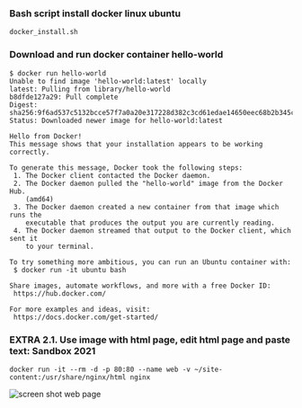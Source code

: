 ### Bash script install docker linux ubuntu
``` docker_install.sh ``` 
### Download and run docker container hello-world
```
$ docker run hello-world
Unable to find image 'hello-world:latest' locally
latest: Pulling from library/hello-world
b8dfde127a29: Pull complete
Digest: sha256:9f6ad537c5132bcce57f7a0a20e317228d382c3cd61edae14650eec68b2b345c
Status: Downloaded newer image for hello-world:latest

Hello from Docker!
This message shows that your installation appears to be working correctly.

To generate this message, Docker took the following steps:
 1. The Docker client contacted the Docker daemon.
 2. The Docker daemon pulled the "hello-world" image from the Docker Hub.
    (amd64)
 3. The Docker daemon created a new container from that image which runs the
    executable that produces the output you are currently reading.
 4. The Docker daemon streamed that output to the Docker client, which sent it
    to your terminal.

To try something more ambitious, you can run an Ubuntu container with:
 $ docker run -it ubuntu bash

Share images, automate workflows, and more with a free Docker ID:
 https://hub.docker.com/

For more examples and ideas, visit:
 https://docs.docker.com/get-started/
```
### EXTRA 2.1. Use image with html page, edit html page and paste text: <Username> Sandbox 2021
``` docker run -it --rm -d -p 80:80 --name web -v ~/site-content:/usr/share/nginx/html nginx ```

![screen shot web page](https://github.com/v-kostyukov/Internship-2021/blob/master/task3/img/screen2.png)
